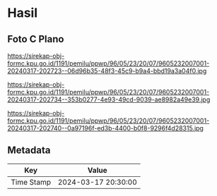 # Hasil

## Foto C Plano

https://sirekap-obj-formc.kpu.go.id/1191/pemilu/ppwp/96/05/23/20/07/9605232007001-20240317-202723--06d96b35-48f3-45c9-b9a4-bbd19a3a04f0.jpg

https://sirekap-obj-formc.kpu.go.id/1191/pemilu/ppwp/96/05/23/20/07/9605232007001-20240317-202734--353b0277-4e93-49cd-9039-ae8982a49e39.jpg

https://sirekap-obj-formc.kpu.go.id/1191/pemilu/ppwp/96/05/23/20/07/9605232007001-20240317-202740--0a97196f-ed3b-4400-b0f8-9296f4d28315.jpg


## Metadata

| Key        | Value               |
| ---------- | ------------------- |
| Time Stamp | 2024-03-17 20:30:00 |



